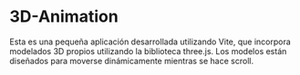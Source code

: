 # 3D-Animation
Esta es una pequeña aplicación desarrollada utilizando Vite, que incorpora modelados 3D propios utilizando la biblioteca three.js. Los modelos están diseñados para moverse dinámicamente mientras se hace scroll. 
